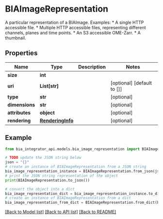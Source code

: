 # BIAImageRepresentation

A particular representation of a BIAImage. Examples:  * A single HTTP accessible file. * Multiple HTTP accessible files, representing different channels, planes and time points. * An S3 accessible OME-Zarr. * A thumbnail.

## Properties

Name | Type | Description | Notes
------------ | ------------- | ------------- | -------------
**size** | **int** |  | 
**uri** | **List[str]** |  | [optional] [default to []]
**type** | **str** |  | [optional] 
**dimensions** | **str** |  | [optional] 
**attributes** | **object** |  | [optional] 
**rendering** | [**RenderingInfo**](RenderingInfo.md) |  | [optional] 

## Example

```python
from bia_integrator_api.models.bia_image_representation import BIAImageRepresentation

# TODO update the JSON string below
json = "{}"
# create an instance of BIAImageRepresentation from a JSON string
bia_image_representation_instance = BIAImageRepresentation.from_json(json)
# print the JSON string representation of the object
print(BIAImageRepresentation.to_json())

# convert the object into a dict
bia_image_representation_dict = bia_image_representation_instance.to_dict()
# create an instance of BIAImageRepresentation from a dict
bia_image_representation_from_dict = BIAImageRepresentation.from_dict(bia_image_representation_dict)
```
[[Back to Model list]](../README.md#documentation-for-models) [[Back to API list]](../README.md#documentation-for-api-endpoints) [[Back to README]](../README.md)


